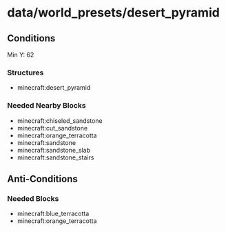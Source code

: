 # data/world_presets/desert_pyramid  
  
## Conditions  
Min Y: 62  
  
### Structures  
  * minecraft:desert_pyramid
  
  
### Needed Nearby Blocks  
  * minecraft:chiseled_sandstone
  * minecraft:cut_sandstone
  * minecraft:orange_terracotta
  * minecraft:sandstone
  * minecraft:sandstone_slab
  * minecraft:sandstone_stairs
  
  
## Anti-Conditions  
  
### Needed Blocks  
  * minecraft:blue_terracotta
  * minecraft:orange_terracotta
  

